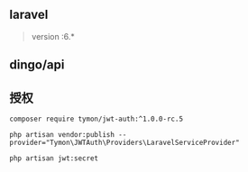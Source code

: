 
## laravel

> version :6.*

## dingo/api

## 授权

```shell script
composer require tymon/jwt-auth:^1.0.0-rc.5

php artisan vendor:publish --provider="Tymon\JWTAuth\Providers\LaravelServiceProvider"

php artisan jwt:secret
```


